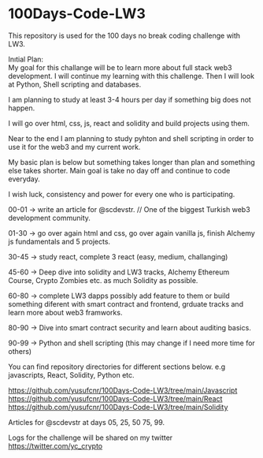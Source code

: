 # 100Days-Code-LW3
This repository is used for the 100 days no break coding challenge with LW3.  

Inıtial Plan:  
My goal for this challange will be to learn more about full stack web3 development. I will continue my learning with this challenge.  Then I will look at Python, Shell scripting and databases.  
  
I am planning to study at least 3-4 hours per day if something big does not happen.  
  
I will go over html, css, js, react and solidity and build projects using them.  
  
Near to the end I am planning to study pyhton and shell scripting in order to use it for the web3 and my current work.  

My basic plan is below but something takes longer than plan and something else takes shorter. Main goal is take no day off and continue to code everyday. 
  
I wish luck, consistency and power for every one who is participating.  

00-01 -> write an article for @scdevstr. // One of the biggest Turkish web3 development community.  

01-30 -> go over again html and css, go over again vanilla js, finish Alchemy js fundamentals and 5 projects.  
  
30-45 -> study react, complete 3 react (easy, medium, challanging)  
  
45-60 -> Deep dive into solidity and LW3 tracks, Alchemy Ethereum Course, Crypto Zombies etc. as much Solidity as possible.  
  
60-80 -> complete LW3 dapps possibly add feature to them or build something diferent with smart contract and frontend, grduate tracks and learn more about web3 framworks.  
  
80-90 -> Dive into smart contract security and learn about auditing basics.  
  
90-99 -> Python and shell scripting (this may change if I need more time for others)  
  
You can find repository directories for different sections below. e.g javascripts, React, Solidity, Python etc.  
  
https://github.com/yusufcnr/100Days-Code-LW3/tree/main/Javascript  
https://github.com/yusufcnr/100Days-Code-LW3/tree/main/React  
https://github.com/yusufcnr/100Days-Code-LW3/tree/main/Solidity  
  
Articles for @scdevstr at days 05, 25, 50 75, 99.

Logs for the challenge will be shared on my twitter https://twitter.com/yc_crypto
